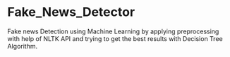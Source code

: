 # Fake_News_Detector
Fake news Detection using Machine Learning by applying preprocessing with help of NLTK  API and trying  to get the best results with Decision Tree Algorithm.

